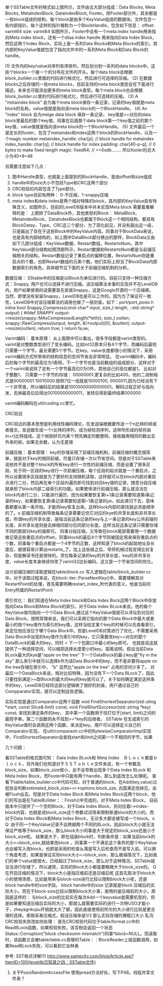 单个SSTable文件的格式如上图所示，文件由五大部分组成：Data Blocks, Meta Blocks, MetaIndexBlock, DataIndexBlock, Footer。除Footer部分外，其余都是一些block组成的结构，每个block是由多个KeyValue组成的数据块。文件包含一些内部指针。每个这样的指针被称为一个BlockHandle，包含如下信息：
offset: varint64
size: varint64
如图所示，Footer中会有一个meta index handle用来指向Meta index block，还有一个dtaa index handle 用来指向Data Index Block， 然后这两个Index Block，实际上是一系列Data Blocks和Meta Blocks的索引，其内部的KeyValue值就包含了指向文件中的一系列Meta Block和Data Block的handle。

(1) 文件内的key/value对序列有序排列，然后划分到一系列的data blocks中。这些个blocks一个接一个的分布在文件的开头。每个data block会根据block_builder.cc里面的代码进行格式化，然后进行可选择的压缩。
(2) 在数据blocks之后存储的一些meta blocks，目前支持的meta block类型会在下面进行描述。未来也可能添加更多的meta block类型。每个meta block也会根据block_builder.cc里的代码进行格式化，然后进行可选择的压缩。
(3) A "metaindex block" 会为每个meta block保存一条记录，记录的key值就是meta block的名称。value值就是指向该meta block的一个BlockHandle。
(4) An "index" block 会为meige data block 保存一条记录， key值是>=对应的data block里最后的那个key值，同事在后面那个data block第一个key值之前的那个key值，value值就是指向该meta block的一个BlockHandle。
(5) 文件最后一个是定长的footer，包含了metaindex和index这两个block的BlockHandle，以及一个magic number
    metaindex_handle: char[p]; // block handle for metaindex
index_handle: char[q]; // block handle for index
padding: char[40-p-q]; // 0 bytes to make fixed length
magic: fixed64; // ==0xdb........
所以footer的总大小为40+8=48

另需要注意如下几点：
1. 图中Handle类型，也就是上面提到的BlockHandle，是由offset和size组成
2. handle中的size大小不包括Type和CRC这两个部分
3. CRC校验的内容包含了Type部分。
4. block type目前有两种： 0-不压缩，1-snappy压缩
5. meta index和data index是两个相对特殊的block，其内部的KeyValue具有特殊含义，如图所示，目前的LevelDB版本中并未实现Meta block
需要着重解释的是： 上图除了DataBlock外，其他类型的Block： MetaBlock、MetaIndexBlock、DataIndexBlock也都属于Block这一个相同结构，都具有BlockDatay，Type，CRC这三个部分，为了简化起见，并没有画出这一级，只是画出了存在于这些Block中的KeyValue内容。同事对于BlockData来说，也是具有内部结构的，如上图中DataBlock部分换出的那样，BlockData又由如下几部分组成：KeyValue数据，Restart数组，RestartsNum。其中KeyValue部分结构如图顶部所示，Restart数据和RestartsNum都是与前缀压缩相关的结构，Restart数组记录了重启点的偏移位置，RestartsNum则是重启点的个数，也即Restart数组的元素个数。他们实际上担当了BlockData内部数据索引的角色，具体细节见下面的关于前缀压缩机制的分析。

数据压缩：
SStable中的压缩是以Block为单位进行的。目前只支持一种压缩方式：Snappy, 用户也可以选择不进行压缩。该压缩算法本事的实现并不在LevelDB内，用户如果使用的话需要首先安装Snappy，这是Google开源的一个压缩裤。
当然，即使没有安装Snappy，LevelDB也是可以工作的。因为为了保证可一致性，LevelDB中对该压缩算法的调用也做了一层封装，如下：port/port_posix.h
inline bool Snappy_Compress(const char* input, size_t length, ::std::string* output) {
#ifdef SNAPPY
    output->resize(snappy::MAxCompressedLength(*leth));
    size_t outlen;
    snappy::RawCompress(iunput, length, &(*output)[0], &outlen);
    output->resize(outlen);
    return true;
}
return fa;se;


Varint编码：
基本原理：
从上面图中可以看出，很多字段都是varint类型的。varint是对整数类型进行了变长编码。比如int32原本只有4个字节，而编码后最短只需要一个字节，最长需要5个字节。在key。value长度都很小的情况下，采用varint编码方式所带来的结构信息的空间节省会非常明显。
在varint编码中，编码后的每个字节的最高位为1表明，下一个字节也是当前数组的组成部分，这样对于一个varint来说除了足有一个字节最高位0为0外，其他自己的高位都是1。
比如对于整数1， 只需要一个字节的存储： 00000001.更复杂的比如400，他的二进制格式是00000001 10010000.按照7位一组就是10000100, 0000011,因为已经没有下一个非零值，所以编码后的结果是10010000000000001。解码过程正好与指向发，去掉最高位后得出00100000000011，发转后得到最终结果000000

varint编码解码在util/coding.cc里忙。

CRC较远

CRC较远的基本思想是利用线性编码理论，在发送端根据要传送一个n比特的帧或者报文，发送器生成一个r比特的序列，成为帧检测序列，这样所形成的帧将由(n+r)比特组成。这个帧刚好坑内某个预先确定的数整除。接收器用相同的数出去外来的帧。如果无余数，认为无差错

前缀压缩：
基本原理：
 key的存储采用了前缀压缩机制，前缀压缩的概念很简单，就是对于key的相同前缀，尽量只存储一次以节省空间。但是对于SSTable来说他并不是对整个block的所有key进行一次性的前缀压缩，而是设置了很多区段，处于同一区段的key进行一次前缀压缩，每个区段的起点就是一个重启点，之所以设置很多区段就是为了更好的支持随机读取，这样就可以在block内部对重启点进行二分，然后再在单个区段内遍历即可找到对应key值的记录，随意分段压缩就承担了block内部二级索引的功能。如果整体进行前缀压缩，那么就没法在block内进行二分，只能进行遍历，因为如果要恢复第i+1条记录需要知道第i条记录的key，如果要恢复第i条记录需要知道第i-1条记录的ye，如此递归下去，意味着都要从第一条开始，才能将key恢复出来。这样block内部的查找就必须是顺序的了。o
 前缀压缩机制导致每条记录需要记住它对应的kye的共享长度和非共享长度。所谓key的共享长度，是指当前这条记录的key与上一条记录的key公共前缀的长度，非共享长度则是去掉相同部分后同部分长度。这样当前这条记录只需要存储不同的那部分key的值即可。
 同事分段压缩，又导致在block尾部需要用一个数据做记录这些重启点的offset，同事block的最后4个字节则被固定用来保存重启点的个数，同事每个重启点都是一个4字节的正数，这样知道了block的起始地址及长度后，就很容易计算出restarts_了。加上这些级之后，导师机械过程变得比较复杂，但是解读书还是很快的。灵位每条记录的key的共享长度，key的非共享长度，value长度本身继续你改了varint32边长编码，这又是一个节省空间的优化。

 设计前缀压缩的读取逻辑在table/block.cc  写入逻辑在table/block_builder.cc中。对于读取过程来说，在block::iter::ParseNextKey()中，需要理解其对RestartPoint的处理，首先需要明确restart_index_所代表的意义，他是当前的Entry所属的RestartPoint

 索引优化：
 我们知道在Meta Index block和Data Index Bock这两个Block中存放指向Data Block和Meta Block的索引。对于Data Index BLock来说，他的每个KeyValue值均指向一个个Data Block,通过这个KeyValue值就可以寻址到对应的Data Block。按照常理来说，我们可以采用它指向的那个Data Block中最大或者最小的按个key值作为索引的key值，这样当给定某个key的时候可以先查看索引，来定位他应该位于哪个Data Block中。但是LevelDB对策进行了优化，不需要采用Data Block中出现的key值作为索引中的key，它只需要改key>=对应的那个DataBLock的最大的key，同时 < 下一个包窗口中最小的key即可。
 也就是说这就提供了一种选择空间，可以缩阴选择长度更小的key。距离说明，假设当前Data BLock最大的kye是"apple on the tree" 下一个DataBlock的最小key是"fly in the sky" 那么索引中就可以选择b作为该Data Block中的key，而不是非要将apple on the tree存储在索引中， "b" 显然比"apple on the tree" 占用的空间少多了。 对最后一个DataBlock来说，相对比较特殊，因为没有下一个Data BLock了，因此只要找到满足>=改Block的最大的key的key就可以了。关于如何确定满足这样条件的key，LevelDB已经将这部分逻辑做了很好的封装，用户通过自己的Compparator实现，就可以定制这些逻辑。

 实际实现是通过Comparator这两个函数
 void FindShortestSeparator(std::sting *start, const Slice& limit) const;
 void FindShortSuccesor(std::string *key) const;
 来找到满足条件的key， 其中第一个函数用于找打位于[start, limit)之间的最短字串，第二个函数则永不找到>=*key的后继者。
 SSTable 在生成索引的KeyValue值时会调用这两个函数，来决定key。用户可以选择定义自己的Comparator实现。
 在uitl/comparaotr.cc中的BytewiseComparatorImpl实现中，FindShortestSeparator会查找start和limit之间第一个不相同的字节，如果

 几个问题：

 看SSTable的格式图可知： Data Index BLock和 Meta Index　ＢＬｏｃｋ都是ｂｌｏｃｋ，另外我们也知道对于ＳＳＴａｂｌｅ文件来说，有一个参数及block_size。如果block_size很小，会不会导致出现多个Data Index BLock 和 Meta Index Block，而Footer中只能有两个handle，那么到底改怎么处理呢。
查看下table/table_builder.cc中代码可知，对于普通的block，在Add(key,value)过程张会判断estimated_block_size>=r->options.block_sze, 古国满足改掉见，会被Flush出去。但是对于Data Index Block 和Meta Index Block这两个block，他们的写出是在TableBUilder：：Finish()中完成的。对于Meta Index Block， 目前版本中只提供了一个空的Block，对于Data Index Block，则对应着r->index-block内容，也就是说block_size这个参数试试用来限制普通block的大小的，而对于Data Index Block和Meta Index Block，无论多大都会被写成一个block。o
Q: 由于同一个KeyValue记录不会跨越两个不同的BLock，因此block大小就无法保证严格等于block_size，那么block大小同事是大于规定的block_size还是小于block_size呢。
    结果是大于，即在组装block时，判断条件是：如果当前block的大小>=block_size,就结束改block
    ，同事第一个不满足这个条件的那个KeyValue也会被写入改block，也即是采用的检查夨落是写入后检查而不是写入前。可以换个角度考虑，如果是保证实际block大小<=block_size，那么极端情况下，比如我们的单个value就很大，已经超过了block_size，那么对于这种情况，SSTable就没法进行存储了，所以通常，实际的Block大小都是要略微大于block_size的。
Q 在开启压缩的情况下，block大小是指压缩前还是压缩后呢
这首先取决于block大小的使用场景，比如是用来与block-size进行比较以限制block大小呢，还是block handle中的size字段。 block handle中的size 记录就是block 压缩后的实际大小。而在于block-size比较以限制block大小事，册用的是压缩前的大小，原因是这样的： 与block_size的比较实在每次Add一个keyvalue就需要机型的，但是如果要知道压缩后实际的大小，那就么就需要实际的进行一次呀USO才能小子，zheyagnkcpu开销就太大了额，因此直接使用前所欠的大小进行比较是更合理的选择。素银采勇压缩式，假设压缩率是1/3 那么实际存储的爆粗口大小
乳沟CRC校验失败改如何处理：
首先CRC校验代码位于table/format.cc中的ReadBLock函数，如果校验失败，该含税会返回一个状态Status::Corruption("block checksumn mismatch")同事*block=NULL。而读取时，该函数又会被table/table.cc真够的Table：：BlockReader上层函数调用，如果ReadBLock失败，可以看到它会林勇


参考:
    SST格式详解(1)
    http://www.samecity.com/blog/Article.asp?ItemID=100(leveldb日知录之四：SSTable文件)



1. 关于PosixRandomAccessFile 使用pread方法好处，写下P48。线程共享文件表？
